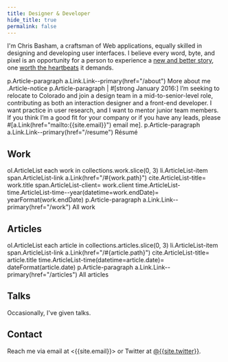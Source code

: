 ```yaml
---
title: Designer & Developer
hide_title: true
permalink: false
---
```


I'm Chris Basham, a craftsman of Web applications, equally skilled in designing and developing user interfaces. I believe every word, byte, and pixel is an opportunity for a person to experience a [new and better story](/articles/storytellers), one [worth the heartbeats](/articles/heartbeats) it demands.

<jade>
p.Article-paragraph
  a.Link.Link--primary(href="/about") More about me
</jade>

<jade>
.Article-notice
  p.Article-paragraph
   | #[strong January 2016:] I’m seeking to relocate to Colorado and join a design team in a mid-to-senior-level role, contributing as both an interaction designer and a front-end developer. I want practice in user research, and I want to mentor junior team members. If you think I’m a good fit for your company or if you have any leads, please #[a.Link(href="mailto:{{site.email}}") email me].
  p.Article-paragraph
    a.Link.Link--primary(href="/resume") Résumé
</jade>

## Work

<jade>
ol.ArticleList
  each work in collections.work.slice(0, 3)
    li.ArticleList-item
      span.ArticleList-link
        a.Link(href="/#{work.path}")
          cite.ArticleList-title= work.title
      span.ArticleList-client= work.client
      time.ArticleList-time.ArticleList-time--year(datetime=work.endDate)= yearFormat(work.endDate)
</jade>

<jade>
p.Article-paragraph
  a.Link.Link--primary(href="/work") All work
</jade>

## Articles

<jade>
ol.ArticleList
  each article in collections.articles.slice(0, 3)
    li.ArticleList-item
      span.ArticleList-link
        a.Link(href="/#{article.path}")
          cite.ArticleList-title= article.title
      time.ArticleList-time(datetime=article.date)= dateFormat(article.date)
</jade>

<jade>
p.Article-paragraph
  a.Link.Link--primary(href="/articles") All articles
</jade>

## Talks

Occasionally, I've given talks.

## Contact

Reach me via email at <{{site.email}}> or Twitter at [@{{site.twitter}}]({{site.elsewhere.Twitter}} 'Follow me on Twitter').
